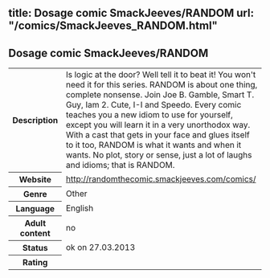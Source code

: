 title: Dosage comic SmackJeeves/RANDOM
url: "/comics/SmackJeeves_RANDOM.html"
---
Dosage comic SmackJeeves/RANDOM
-----------------------------------------

<table class="comicinfo">
<tr>
<th>Description</th><td>Is logic at the door? Well tell it to beat it! You won't need it for this series. RANDOM is about one thing, complete nonsense. Join Joe B. Gamble, Smart T. Guy, Iam 2. Cute, I-I and Speedo. Every comic teaches you a new idiom to use for yourself, except you will learn it in a very unorthodox way. With a cast that gets in your face and glues itself to it too, RANDOM is what it wants and when it wants. No plot, story or sense, just a lot of laughs and idioms; that is RANDOM.</td>
</tr>
<tr>
<th>Website</th><td><a href="http://randomthecomic.smackjeeves.com/comics/">http://randomthecomic.smackjeeves.com/comics/</a></td>
</tr>
<tr>
<th>Genre</th><td>Other</td>
</tr>
<tr>
<th>Language</th><td>English</td>
</tr>
<tr>
<th>Adult content</th><td>no</td>
</tr>
<tr>
<th>Status</th><td>ok on 27.03.2013</td>
</tr>
<tr>
<th>Rating</th><td><div class="g-plusone" data-size="standard" data-annotation="bubble"
 data-href="http://randomthecomic.smackjeeves.com/comics/"></div></td>
</tr>
</table>
<script type="text/javascript">
  (function() {
    var po = document.createElement('script'); po.type = 'text/javascript'; po.async = true;
    po.src = 'https://apis.google.com/js/plusone.js';
    var s = document.getElementsByTagName('script')[0]; s.parentNode.insertBefore(po, s);
  })();
</script>
